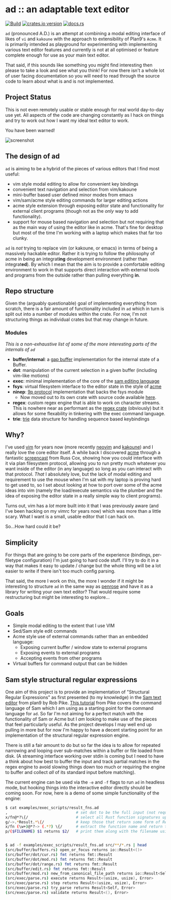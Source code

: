 # ad :: an adaptable text editor

[![Build](https://github.com/sminez/ad/workflows/Build/badge.svg)](https://github.com/sminez/ad/actions?query=workflow%3ABuild) [![crates.io version](https://img.shields.io/crates/v/ad-editor)](https://crates.io/crates/ad-editor) [![docs.rs](https://img.shields.io/docsrs/ad-editor?logo=rust)](https://docs.rs/ad-editor)

`ad` (pronounced A.D.) is an attempt at combining a modal editing interface of likes of `vi`
and `kakoune` with the approach to extensibility of Plan9's `Acme`. It is primarily intended
as playground for experimenting with implementing various text editor features and currently
is not at all optimised or feature complete enough for use as your main text editor.

That said, if this sounds like something you might find interesting then please to take a
look and see what you think! For now there isn't a whole lot of user facing documentation so
you will need to read through the source code to learn about what is and is not implemented.


## Project Status

This is not even remotely usable or stable enough for real world day-to-day use yet. All aspects of
the code are changing constantly as I hack on things and try to work out how I want my ideal text
editor to work.

You have been warned!


![screenshot](https://raw.githubusercontent.com/sminez/ad/develop/screenshot.png)


## The design of ad

`ad` is aiming to be a hybrid of the pieces of various editors that I find most useful:
  - vim style modal editing to allow for convenient key bindings
  - convenient text navigation and selection from vim/kakoune
  - mini-buffer based user defined minor modes from emacs
  - vim/sam/acme style editing commands for larger editing actions
  - acme style extension through exposing editor state and functionality for
    external client programs (though not as the _only_ way to add functionality).
  - support for mouse based navigation and selection but not requiring that as the main
    way of using the editor like in acme. That's fine for desktop but most of the time
    I'm working with a laptop which makes that far too clunky.

`ad` is _not_ trying to replace vim (or kakoune, or emacs) in terms of being a massively
hackable editor. Rather it is trying to follow the philosophy of acme in being an
integrat**ing** development environment (rather than integrat**ed**). By which I mean
that the aim is to provide a comfortable editing environment to work in that supports
direct interaction with external tools and programs from the outside rather than pulling
everything **in**.


## Repo structure

Given the (arguably questionable) goal of implementing everything from scratch, there is a fair amount
of functionality included in `ad` which in turn is split out into a number of modules within the crate.
For now, I'm not structuring things as individual crates but that may change in future.

### Modules
_This is a non-exhaustive list of some of the more interesting parts of the internals of `ad`_

- **buffer/internal**: a [gap buffer](https://en.wikipedia.org/wiki/Gap_buffer) implementation for the
  internal state of a Buffer.
- **dot**: manipulation of the current selection in a given buffer (including vim-like motions)
- **exec**: minimal implementation of the core of the [sam editing language](http://doc.cat-v.org/bell_labs/sam_lang_tutorial/sam_tut.pdf)
- **fsys**: virtual filesystem interface to the editor state in the style of [acme](http://acme.cat-v.org/)
- **ninep**: [9p protocol](http://9p.cat-v.org/) implementation that backs the fsys module
  - Now moved out to its own crate with source code available [here](https://github.com/sminez/ninep).
- **regex**: custom regex engine that is able to work on character streams. This is nowhere near as performant as
  the [regex crate](https://github.com/rust-lang/regex) (obviously) but it allows for some flexability in tinkering
  with the exec command language.
- **trie**: [trie](https://en.wikipedia.org/wiki/Trie) data structure for handling sequence based keybindings


## Why?

I've used [vim][0] for years now (more recently [neovim][1] and [kakoune][2]) and I really love the
core editor itself. A while back I discovered [acme][3] through a fantastic [screencast][4] from
Russ Cox, showing how you could interface with it via plan filesystem protocol, allowing you to run
pretty much whatever you want inside of the editor (in any language) so long as you can interact with
that protocol. _That_ I absolutely love, but the lack of modal editing and requirement to use the mouse
when I'm sat with my laptop is proving hard to get used to, so I set about looking at how to port
over some of the acme ideas into vim (namely the load/execute semantics via the plumber and the
idea of exposing the editor state in a really simple way to client programs).

Turns out, vim has a _lot_ more built into it that I was previously aware (and I've been hacking on
my vimrc for years now) which was more than a little scary. What I want is a small, usable editor
that I can hack on.

So...How hard could it be?

## Simplicity
For things that are going to be core parts of the experience (bindings, per-filetype configuration)
I'm just going to hard code stuff. I'll try to do it in a way that makes it easy to update / change
but the whole thing will be a lot easier to write if there isn't too much config parsing.

That said, the more I work on this, the more I wonder if it might be interesting to structure `ad`
in the same way as [penrose](https://github.com/sminez/penrose) and have it as a library for writing
your own text editor? That would require some restructuring but might be interesting to explore...

## Goals
- Simple modal editing to the extent that I use VIM
- Sed/Sam style edit commands
- Acme style use of external commands rather than an embedded language:
  - Exposing current buffer / window state to external programs
  - Exposing events to external programs
  - Accepting events from other programs
- Virtual buffers for command output that can be hidden


## Sam style structural regular expressions

One aim of this project is to provide an implementation of "Structural Regular Expressions" as first
presented (to my knowledge) in the [Sam text editor][5] from plan9 by Rob Pike. [This tutorial][6]
from Pike covers the command language of Sam which I am using as a starting point for the command
language for `ad`. So far I'm not aiming for a perfect match with the functionality of Sam or Acme
but I _am_ looking to make use of the pieces that feel particularly useful. As the project develops
I may well end up pulling in more but for now I'm happy to have a decent starting point for an
implementation of the structural regular expression engine.

There is still a fair amount to do but so far the idea is to allow for repeated narrowing and looping
over sub-matches within a buffer or file loaded from disk. (A streaming interface working over stdin
is coming but I need to have a think about how best to buffer the input and track partial matches in
the regex engine to avoid slowing things down too much or requiring the engine to buffer and collect
_all_ of its standard input before matching).

The current engine can be used via the `-e` and `-f` flags to run `ad` in headless mode, but hooking
things into the interactive editor directly should be coming soon. For now, here is a demo of some
simple functionality of the engine:

```sh
$ cat examples/exec_scripts/result_fns.ad
,                              # set dot to be the full input (not required as this is the default)
x/fn@*?\{/                     # select all Rust function signatures up to the opening brace
g/->.*Result.*\{/              # keep those that return some form of Result
x/fn (\w+)@*?-> (.*?) \{/      # extract the function name and return type from the signature
p/($FILENAME) $1 returns $2/   # print them along with the filename using a template


$ ad -f examples/exec_scripts/result_fns.ad src/**/*.rs | head
(src/buffer/buffers.rs) open_or_focus returns io::Result<()>
(src/buffer/dot/cur.rs) fmt returns fmt::Result
(src/buffer/dot/mod.rs) fmt returns fmt::Result
(src/buffer/dot/range.rs) fmt returns fmt::Result
(src/buffer/edit.rs) fmt returns fmt::Result
(src/buffer/mod.rs) new_from_canonical_file_path returns io::Result<Self>
(src/exec/parse.rs) execute returns Result<(usize, usize), Error>
(src/exec/parse.rs) step returns Result<(usize, usize), Error>
(src/exec/parse.rs) try_parse returns Result<Self, Error>
(src/exec/parse.rs) validate returns Result<(), Error>
```

  [0]: https://www.vim.org/
  [1]: https://neovim.io/
  [2]: https://github.com/mawww/kakoune
  [3]: https://en.wikipedia.org/wiki/Acme_(text_editor)
  [4]: https://www.youtube.com/watch?v=dP1xVpMPn8M
  [5]: http://doc.cat-v.org/plan_9/4th_edition/papers/sam/
  [6]: http://doc.cat-v.org/bell_labs/sam_lang_tutorial/sam_tut.pdf
